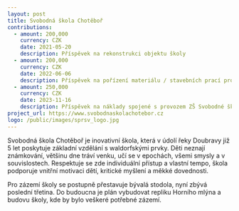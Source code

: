 ```yaml
---
layout: post
title: Svobodná škola Chotěboř
contributions:
  - amount: 200,000
    currency: CZK
    date: 2021-05-20
    description: Příspěvek na rekonstrukci objektu školy
  - amount: 200,000
    currency: CZK
    date: 2022-06-06
    description: Příspěvek na pořízení materiálu / stavebních prací pro dokončení vytápění objektu školy
  - amount: 250,000
    currency: CZK
    date: 2023-11-16
    description: Příspěvek na náklady spojené s provozem ZŠ Svobodné školy Chotěboř a lesním klubem Šalamounkův Dvoreček
project_url: https://www.svobodnaskolachotebor.cz
logo: /public/images/sprsv_logo.jpg
---
```


Svobodná škola Chotěboř je inovativní škola, která v údolí řeky Doubravy již 5 let poskytuje základní vzdělání s waldorfskými prvky. Děti neznají známkování, většinu dne tráví venku, učí se v epochách, všemi smysly a v souvislostech. Respektuje se zde individuální přístup a vlastní tempo, škola podporuje vnitřní motivaci dětí, kritické myšlení a měkké dovednosti.

Pro zázemí školy se postupně přestavuje bývalá stodola, nyní zbývá poslední třetina. Do budoucna je plán vybudovat repliku Horního mlýna a budovu školy, kde by bylo veškeré potřebné zázemí.

